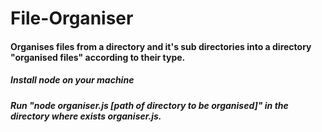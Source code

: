 # File-Organiser
#### Organises files from a directory and it's sub directories into a directory "organised files" according to their type.

##### Install node on your machine
##### Run "node organiser.js [path of directory to be organised]" in the directory where exists organiser.js.

